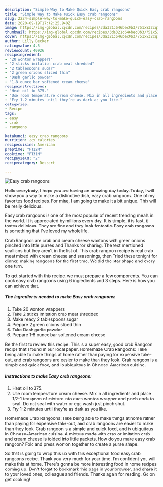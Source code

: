 ```yaml
---
description: "Simple Way to Make Quick Easy crab rangoons"
title: "Simple Way to Make Quick Easy crab rangoons"
slug: 2224-simple-way-to-make-quick-easy-crab-rangoons
date: 2020-09-19T17:42:25.940Z
image: https://img-global.cpcdn.com/recipes/3da321c646bec0b3/751x532cq70/easy-crab-rangoons-recipe-main-photo.jpg
thumbnail: https://img-global.cpcdn.com/recipes/3da321c646bec0b3/751x532cq70/easy-crab-rangoons-recipe-main-photo.jpg
cover: https://img-global.cpcdn.com/recipes/3da321c646bec0b3/751x532cq70/easy-crab-rangoons-recipe-main-photo.jpg
author: Lilly Becker
ratingvalue: 4.5
reviewcount: 40926
recipeingredient:
- "20 wonton wrappers"
- "2 sticks imitation crab meat shredded"
- "2 tablespoons sugar"
- "2 green onions sliced thin"
- "Dash garlic powder"
- "1-8 ounce bar softened cream cheese"
recipeinstructions:
- "Heat oil to 375."
- "Use room temperature cream cheese. Mix in all ingredients and place 1/2-1 teaspoon of mixture into each wonton wrapper and pinch ends to seal. Do not seal with water or egg wash just pinch shut."
- "Fry 1-2 minutes until they’re as dark as you like."
categories:
- Recipe
tags:
- easy
- crab
- rangoons

katakunci: easy crab rangoons 
nutrition: 285 calories
recipecuisine: American
preptime: "PT12M"
cooktime: "PT31M"
recipeyield: "2"
recipecategory: Dessert

---
```



![Easy crab rangoons](https://img-global.cpcdn.com/recipes/3da321c646bec0b3/751x532cq70/easy-crab-rangoons-recipe-main-photo.jpg)

Hello everybody, I hope you are having an amazing day today. Today, I will show you a way to make a distinctive dish, easy crab rangoons. One of my favorites food recipes. For mine, I am going to make it a bit unique. This will be really delicious.

Easy crab rangoons is one of the most popular of recent trending meals in the world. It is appreciated by millions every day. It is simple, it is fast, it tastes delicious. They are fine and they look fantastic. Easy crab rangoons is something that I've loved my whole life.

Crab Rangoon are crab and cream cheese wontons with green onions pinched into little purses and Thanks for sharing. The text mentioned scallions but they aren&#39;t in the list of. This crab rangoon recipe is real crab meat mixed with cream cheese and seasonings, then Tried these tonight for dinner, making rangoons for the first time. We did the star shape and every one turn.


To get started with this recipe, we must prepare a few components. You can cook easy crab rangoons using 6 ingredients and 3 steps. Here is how you can achieve that.

<!--inarticleads1-->

##### The ingredients needed to make Easy crab rangoons:

1. Take 20 wonton wrappers
1. Take 2 sticks imitation crab meat shredded
1. Make ready 2 tablespoons sugar
1. Prepare 2 green onions sliced thin
1. Take Dash garlic powder
1. Prepare 1-8 ounce bar softened cream cheese


Be the first to review this recipe. This is a super easy, good crab Rangoon recipe that I found in our local paper. Homemade Crab Rangoons: I like being able to make things at home rather than paying for expensive take-out, and crab rangoons are easier to make than they look. Crab rangoon is a simple and quick food, and is ubiquitous in Chinese-American cuisine. 

<!--inarticleads2-->

##### Instructions to make Easy crab rangoons:

1. Heat oil to 375.
1. Use room temperature cream cheese. Mix in all ingredients and place 1/2-1 teaspoon of mixture into each wonton wrapper and pinch ends to seal. Do not seal with water or egg wash just pinch shut.
1. Fry 1-2 minutes until they’re as dark as you like.


Homemade Crab Rangoons: I like being able to make things at home rather than paying for expensive take-out, and crab rangoons are easier to make than they look. Crab rangoon is a simple and quick food, and is ubiquitous in Chinese-American cuisine. A mixture made with crab or imitation crab and cream cheese is folded into little packets. How do you make easy crab rangoon? Fold and press wonton together to create a purse shape. 

So that is going to wrap this up with this exceptional food easy crab rangoons recipe. Thank you very much for your time. I'm confident you will make this at home. There's gonna be more interesting food in home recipes coming up. Don't forget to bookmark this page in your browser, and share it to your loved ones, colleague and friends. Thanks again for reading. Go on get cooking!
